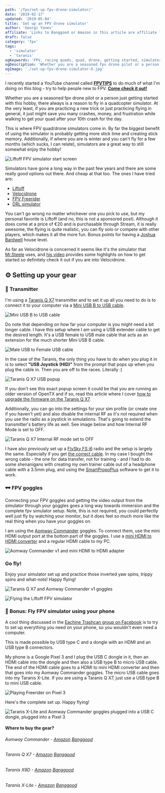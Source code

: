 ```yaml
---
path: '/fpv/set-up-fpv-drone-simulator/'
date: '2019-02-17'
updated: '2019-05-04'
title: 'Set up an FPV drone simulator'
author: 'Georgi Yanev'
affiliate: 'Links to Banggood or Amazon in this article are affiliate links and would support the blog if used to make a purchase.'
draft: false
category: 'fpv'
tags:
  - 'simulator'
  - 'taranis'
ogKeywords: 'FPV, racing quads, quad, drone, getting started, simulator, fpv simulator, fpv drone simulator, quad simulator, liftoff, velocidrone, drl, the drone racing league simulator, fpv freerider, taranis qx7 simulator, taranis q x7 trainer, practice fpv, practice in simulator, quadcopter simulator'
ogDescription: 'Whether you are a seasoned fpv drone pilot or a person just getting started with this hobby, there always is a reason to fly in a quadcopter simulator. At the very least, if you are practicing a new trick or just practicing flying in general, it just might save you many crashes, money, and frustration while walking to get your quad after your 10th crash for the day.'
ogImage: './set-up-fpv-drone-simulator-6.jpg'
---
```


<div class="article-update-notification">
  I recently started a YouTube channel called <strong><a href="https://www.youtube.com/channel/UCCh3SK2EktDdOQkEOTDmSCg" target="_blank" rel="noopener noreferrer">FPVTIPS</a></strong> to do much of what I'm doing on this blog - try to help people new to FPV. <strong><a href="https://www.youtube.com/channel/UCCh3SK2EktDdOQkEOTDmSCg" target="_blank" rel="noopener noreferrer">Come check it out!</a></strong>
</div>

Whether you are a seasoned fpv drone pilot or a person just getting started with this hobby, there always is a reason to fly in a quadcopter simulator. At the very least, if you are practicing a new trick or just practicing flying in general, it just might save you many crashes, money, and frustration while walking to get your quad after your 10th crash for the day.

This is where FPV quad/drone simulators come in. By far the biggest benefit of using the simulator is probably getting more stick time and creating stick memory. Additionally, if where you are is winter and you can't fly for a few months (which sucks, I can relate), simulators are a great way to still somewhat enjoy the hobby!

![Liftoff FPV simulator start screen](set-up-fpv-drone-simulator-1.jpg)

Simulators have gone a long way in the past few years and there are some really good options out there. And cheap at that too. The ones I have tried are:

<ul>
  <li>
    <a href="https://www.liftoff-game.com" target="_blank" rel="noopener noreferrer">Liftoff</a>
  </li>
  <li>
    <a href="https://www.velocidrone.com" target="_blank" rel="noopener noreferrer">Velocidrone</a>
  </li>
  <li>
    <a href="https://fpv-freerider.itch.io" target="_blank" rel="noopener noreferrer">FPV Freerider</a>
  </li>
  <li>
    <a href="https://thedroneracingleague.com/simulator/get-started/" target="_blank" rel="noopener noreferrer">DRL simulator</a>
  </li>
</ul>

You can't go wrong no matter whichever one you pick to use, but my personal favorite is Liftoff (and no, this is not a sponsored post). Although it does come at a price of €20 and is purchasable through Stream, it is really awesome, the flying is quite realistic, you can fly solo or compete with other players, which makes it all the more fun. Bonus points for having a [Joshua Bardwell][1] house level.

As far as Velocidrone is concerned it seems like it's the simulator that [Mr.Steele][2] uses, and [his video][3] provides some highlights on how to get started so definitely check it out if you are into Velocidrone.

## ⚙ Setting up your gear

### 📡 Transmitter

I'm using a [Taranis Q X7][4] transmitter and to set it up all you need to do is to connect it to your computer via a [Mini USB B to USB cable][5].

![Mini USB B to USB cable](set-up-fpv-drone-simulator-4.jpg)

Do note that depending on how far your computer is you might need a bit longer cable. I have this setup where I am using a USB extender cable to get the desired length. It's a USB female to USB male cable that acts as an extension for the much shorter Mini USB B cable.

![Male USB to Female USB cable](set-up-fpv-drone-simulator-9.jpg)

In the case of the Taranis, the only thing you have to do when you plug it in is to select **"USB Joystick (HID)"** from the prompt that pops up when you plug the cable in. Then you are off to the races. Literally :)

![Taranis Q X7 USB popup](set-up-fpv-drone-simulator-5.jpg)

If you don't see this exact popup screen it could be that you are running an older version of OpenTX and if so, read this article where I cover [how to upgrade the firmware on the Taranis Q X7][6].

Additionally, you can go into the settings for your sim profile (or create one if you haven't yet) and also disable the internal RF as it's not required when you use the radio as a joystick in simulations. That's going to extend the transmitter's battery life as well. See image below and how Internal RF Mode is set to OFF.

![Taranis Q X7 Internal RF mode set to OFF](set-up-fpv-drone-simulator-8.jpg)

I have also previously set up a [FlySky FS i6][7] radio and the setup is largely the same. Especially if you get [the correct cable][8]. In my case I bought the wrong cable - the one for data transfer, not for training - and I had to do some shenanigans with creating my own trainer cable out of a headphone cable with a 3.5mm plug, and using the [SmartPropoPlus][9] software to get it to work.

### 🕶️ FPV goggles

Connecting your FPV goggles and getting the video output from the simulator through your goggles goes a long way towards immersion and the complete fpv simulator setup. Note, this is not required, you could perfectly well just fly by watching your monitor, but it does feel so much more like the real thing when you have your goggles on.

I am using the [Aomway Commander][10] goggles. To connect them, use the mini HDMI output port at the bottom part of the goggles. I use a [mini HDMI to HDMI converter][11] and a regular HDMI cable to my PC.

![Aomway Commander v1 and mini HDMI to HDMI adapter](set-up-fpv-drone-simulator-7.jpg)

### Go fly!

Enjoy your simulator set up and practice those inverted yaw spins, trippy spins and what-nots! Happy flying!

![Taranis Q X7 and Aomway Commander v1 goggles](set-up-fpv-drone-simulator-6.jpg)

![Flying the Liftoff FPV simulator](set-up-fpv-drone-simulator-3.jpg)

### 📱 Bonus: Fly FPV simulator using your phone

A cool thing discussed in the [Eachine Trashcan group on Facebook][18] is to try to set up everything you need on your phone, so you wouldn't even need a computer.

This is made possible by USB type C and a dongle with an HDMI and an USB type B connectors.

My phone is a Google Pixel 3 and I plug the USB C dongle in it, then an HDMI cable into the dongle and then also a USB type B to micro USB cable. The end of the HDMI cable goes to a HDMI to mini HDMI converter and then that goes into my Aomway Commander goggles. The micro USB cable goes into my Taranis X-Lite. If you are using a Taranis Q X7, just use a USB type B to mini USB cable.

![Playing Freerider on Pixel 3](set-up-fpv-drone-simulator-10.jpg)

Here's the complete set up. Happy flying!

![Taranis X-Lite and Aomway Commander goggles plugged into a USB C dongle, plugged into a Pixel 3](set-up-fpv-drone-simulator-11.jpg)

#### Where to buy the gear?

###### Aomway Commander - [Amazon][12] [Banggood][10]

###### Taranis Q X7 - [Amazon][13] [Banggood][4]

###### Taranis X9D - [Amazon][14] [Banggood][15]

###### Taranis X-Lite - [Amazon][17] [Banggood][16]

[0]: Linkslist
[1]: https://www.youtube.com/channel/UCX3eufnI7A2I7IkKHZn8KSQ
[2]: https://www.youtube.com/user/MrSteeledavis
[3]: https://www.youtube.com/watch?v=dOwW6PFZU3Y
[4]: https://bit.ly/taranis-qx7
[5]: https://bit.ly/mini-usb
[6]: /fpv/setup-taranis-qx7
[7]: https://bit.ly/flysky-fs-i6
[8]: https://bit.ly/flysky-trainer-cable
[9]: https://github.com/shauleiz/SmartPropoPlus
[10]: https://bit.ly/aomway-commander
[11]: https://bit.ly/mini-hdmi-to-hdmi
[12]: https://amzn.to/2D4Nb1U
[13]: https://amzn.to/2VszUYb
[14]: https://amzn.to/2UsfwtO
[15]: https://bit.ly/taranis-x9d
[16]: https://bit.ly/taranis-xlite
[17]: https://amzn.to/2I92UBh
[18]: https://www.facebook.com/groups/331978367598746/permalink/416011002528815/
